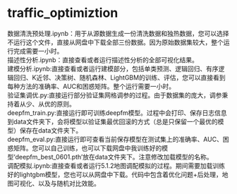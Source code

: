 # traffic_optimiztion
数据清洗预处理.ipynb：用于从源数据生成一份清洗数据和独热数据，您可以选择不运行这个文件，直接从网盘中下载全部三份数据。因为原始数据集较大，整个运行完成需要一小时。  
描述性分析.ipynb：直接查看或者运行描述性分析的全部可视化结果。  
建模分析.ipynb:直接查看或者运行建模部分，包括单类预测、逻辑回归、有序逻辑回归、K近邻、决策树、随机森林、LightGBM的训练、评估，您可以直接看到每种方法的准确率、AUC和困惑矩阵。整个运行需要一小时。  
验证集调优.py:直接运行部分验证集网格调参的过程。由于数据集的庞大，调参秉持着从少、从优的原则。  
deepfm_train.py:直接运行即可训练deepfm模型。过程中会打印、保存日志信息到data文件夹下，会将模型以验证集最优回滚的方式（总是只保留一个最优的模型）保存在data文件夹下。  
deepfm_eval.py:直接运行即可查看当前保存模型在测试集上的准确率、AUC、困惑矩阵。您可以自己训练，也可以下载网盘中我训练好的模型‘deepfm_best_0601.pth’放在data文件夹下。注意修改加载模型的名称。  
调配模拟.ipynb:直接查看或者运行5.1.2地图调配模拟的过程。期间需要加载训练好的lightgbm模型，您也可以从网盘中下载。代码中包含着优化问题+后处理，地图可视化、以及与随机对比效能。  
